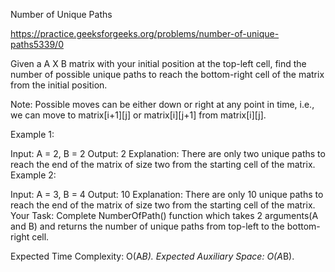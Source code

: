 Number of Unique Paths

https://practice.geeksforgeeks.org/problems/number-of-unique-paths5339/0

Given a A X B matrix with your initial position at the top-left cell, find the number of possible unique paths to reach the bottom-right cell of the matrix from the initial position.

Note: Possible moves can be either down or right at any point in time, i.e., we can move to matrix[i+1][j] or matrix[i][j+1] from matrix[i][j].

Example 1:

Input:
A = 2, B = 2
Output: 2
Explanation: There are only two unique
paths to reach the end of the matrix of
size two from the starting cell of the
matrix.
Example 2:

Input:
A = 3, B = 4
Output: 10
Explanation: There are only 10 unique
paths to reach the end of the matrix of
size two from the starting cell of the
matrix.
Your Task:
Complete NumberOfPath() function which takes 2 arguments(A and B) and returns the number of unique paths from top-left to the bottom-right cell.

Expected Time Complexity: O(A*B).
Expected Auxiliary Space: O(A*B).
